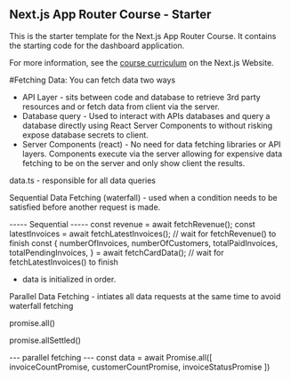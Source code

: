 ## Next.js App Router Course - Starter

This is the starter template for the Next.js App Router Course. It contains the starting code for the dashboard application.

For more information, see the [course curriculum](https://nextjs.org/learn) on the Next.js Website.

#Fetching Data: 
You can fetch data two ways
* API Layer - sits between code and database to retrieve 3rd party resources and or fetch data from client via the server.
* Database query - Used to interact with APIs databases and query a database directly using React Server Components to without risking expose database secrets to client.
* Server Components (react) - No need for data fetching libraries or API layers. Components execute via the server allowing for expensive data fetching to be on the server and only show client the results. 

data.ts - responsible for all data queries

Sequential Data Fetching (waterfall) - used when a condition needs to be satisfied before another request is made.

----- Sequential -----
const revenue = await fetchRevenue();
const latestInvoices = await fetchLatestInvoices(); // wait for fetchRevenue() to finish
const {
  numberOfInvoices,
  numberOfCustomers,
  totalPaidInvoices,
  totalPendingInvoices,
} = await fetchCardData(); // wait for fetchLatestInvoices() to finish

* data is initialized in order.

Parallel Data Fetching - intiates all data requests at the same time to avoid waterfall fetching

promise.all()

promise.allSettled()

--- parallel fetching ---
const data = await Promise.all([
    invoiceCountPromise,
    customerCountPromise,
    invoiceStatusPromise
])